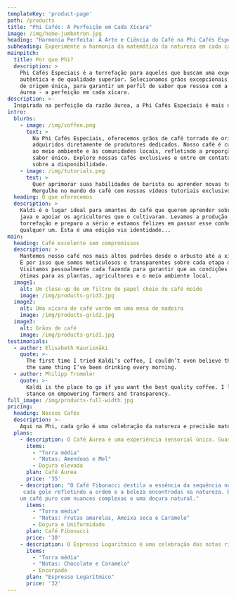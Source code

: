 ```yaml
---
templateKey: 'product-page'
path: /products
title: "Phi Cafés: A Perfeição em Cada Xícara"
image: /img/home-jumbotron.jpg
heading: "Harmonia Perfeita: A Arte e Ciência do Café na Phi Cafés Especiais"
subheading: Experimente a harmonia da matemática da natureza em cada café que oferecemos.
mainpitch:
  title: Por que Phi?
  description: >
    Phi Cafés Especiais é a torrefação para aqueles que buscam uma experiência de café
    autêntica e de qualidade superior. Selecionamos grãos excepcionais, provenientes
    de origem única, para garantir um perfil de sabor que ressoa com a proporção
    áurea - a perfeição em cada xícara.
description: >-
  Inspirada na perfeição da razão áurea, a Phi Cafés Especiais é mais do que uma loja de café, é uma ode à harmonia e ao equilíbrio que o Phi simboliza. Nossos cafés são cuidadosamente selecionados para refletir essa proporção divina, oferecendo sabores que são um verdadeiro tributo à beleza matemática. Cada gole é uma experiência que alia a arte da cafeicultura à precisão da razão áurea, criando uma sinfonia de aromas e sabores que ressoam com a perfeição da natureza. Descubra a essência do café em sua forma mais sublime na Phi Cafés Especiais.
intro:
  blurbs:
    - image: /img/coffee.png
      text: >
        Na Phi Cafés Especiais, oferecemos grãos de café torrado de origem única,
        adquiridos diretamente de produtores dedicados. Nosso café é cultivado com respeito
        ao meio ambiente e às comunidades locais, refletindo a proporção divina em cada
        sabor único. Explore nossas cafés exclusivos e entre em contato para saber mais
        sobre a disponibilidade.
    - image: /img/tutorials.png
      text: >
        Quer aprimorar suas habilidades de barista ou aprender novas técnicas de preparo?
        Mergulhe no mundo do café com nossos vídeos tutoriais exclusivos disponíveis no site da Phi Cafés Especiais e em nosso Instagram @phicafesespeciais. Aprenda com nossos especialistas as melhores técnicas de preparo e descubra os segredos para um café perfeito. Nossos tutoriais são projetados para inspirar e educar, seja você um novato ou um conhecedor de café.
  heading: O que oferecemos
  description: >
    Kaldi é o lugar ideal para amantes do café que querem aprender sobre a origem de seu
    java e apoiar os agricultores que o cultivaram. Levamos a produção de café,
    torrefação e preparo a sério e estamos felizes em passar esse conhecimento para
    qualquer um. Esta é uma edição via identidade...
main:
  heading: Café excelente sem compromissos
  description: >
    Mantemos nosso café nos mais altos padrões desde o arbusto até a xícara.
    É por isso que somos meticulosos e transparentes sobre cada etapa da jornada do café.
    Visitamos pessoalmente cada fazenda para garantir que as condições sejam
    ótimas para as plantas, agricultores e o meio ambiente local.
  image1:
    alt: Um close-up de um filtro de papel cheio de café moído
    image: /img/products-grid3.jpg
  image2:
    alt: Uma xícara de café verde em uma mesa de madeira
    image: /img/products-grid2.jpg
  image3:
    alt: Grãos de café
    image: /img/products-grid1.jpg
testimonials:
  - author: Elisabeth Kaurismäki
    quote: >-
      The first time I tried Kaldi’s coffee, I couldn’t even believe that was
      the same thing I’ve been drinking every morning.
  - author: Philipp Trommler
    quote: >-
      Kaldi is the place to go if you want the best quality coffee. I love their
      stance on empowering farmers and transparency.
full_image: /img/products-full-width.jpg
pricing:
  heading: Nossos Cafés
  description: >-
    Aqui na Phi, cada grão é uma celebração da natureza e precisão matemática. Saboreie a perfeição em cada xícara. Faça seu pedido via WhatsApp e transforme seu ritual de café em uma experiência extraordinária.
  plans:
    - description: O Café Áurea é uma experiência sensorial única. Suas notas adocicadas são cuidadosamente harmonizadas para refletir a proporção áurea, oferecendo um perfil de sabor que é ao mesmo tempo rico e suavemente envolvente. Ideal para apreciadores que buscam um café com a perfeição matemática em sua essência.
      items:
        - "Torra média"
        - "Notas: Amendoas e Mel"
        - Doçura elevada
      plan: Café Áurea
      price: '35'
    - description: "O Café Fibonacci destila a essência da sequência numérica em notas frutadas e doces,
     cada gole refletindo a ordem e a beleza encontradas na natureza. É a escolha perfeita para quem busca
    um café puro com nuances complexas e uma doçura natural."
      items:
        - "Torra média"
        - "Notas: Frutas amarelas, Ameixa seca e Caramelo"
        - Doçura e Uniformidade
      plan: Café Fibonacci
      price: '38'
    - description: O Espresso Logarítmico é uma celebração das notas ricas e profundas que a natureza pode oferecer. Com um perfil de sabor que evoca a suavidade do chocolate e a sutileza das amêndoas, este café é meticulosamente calibrado para proporcionar uma experiência que é tão extraordinária quanto a própria função logarítmica. É a escolha ideal para os apreciadores de café que valorizam a profundidade e a riqueza em cada xícara.
      items:
        - "Torra média"
        - "Notas: Chocolate e Caramelo"
        - Encorpado
      plan: "Espresso Logarítmico"
      price: '32'
---
```


